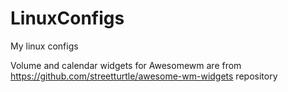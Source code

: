# LinuxConfigs
My linux configs

Volume and calendar widgets for Awesomewm are from https://github.com/streetturtle/awesome-wm-widgets repository
